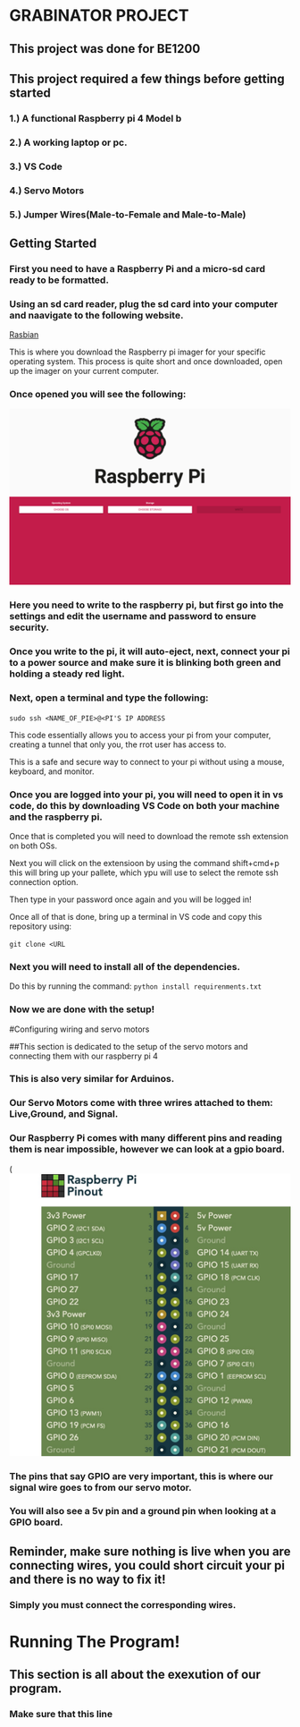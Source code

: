 # GRABINATOR PROJECT

## This project was done for BE1200

## This project required a few things before getting started

### 1.) A functional Raspberry pi 4 Model b 

### 2.) A working laptop or pc.
### 3.) VS Code
### 4.) Servo Motors 
### 5.) Jumper Wires(Male-to-Female and Male-to-Male)


## Getting Started

### First you need to have a Raspberry Pi and a micro-sd card ready to be formatted.

### Using an sd card reader, plug the sd card into your computer and naavigate to the following website.

[Rasbian](https://www.raspberrypi.com/software/)

This is where you download the Raspberry pi imager for your specific operating system. This process is quite short and once
downloaded, open up the imager on your current computer.


### Once opened you will see the following:
![picture](https://github.com/AlessandroB1298/BE1200/blob/main/Screenshot%202023-10-31%20at%203.06.01%20PM.png )


### Here you need to write to the raspberry pi, but first go into the settings and edit the username and password to ensure security.

### Once you write to the pi, it will auto-eject, next, connect your pi to a power source and make sure it is blinking both green and holding a steady red light.

### Next, open a terminal and type the following:
`sudo ssh <NAME_OF_PIE>@<PI'S IP ADDRESS`

This code essentially allows you to access your pi from your computer, creating a tunnel that only you, the rrot user has access to.

This is a safe and secure way to connect to your pi without using a mouse, keyboard, and monitor.

### Once you are logged into your pi, you will need to open it in vs code, do this by downloading VS Code on both your machine and the raspberry pi.

Once that is completed you will need to download the remote ssh extension on both OSs.

Next you will click on the extensioon by using the command shift+cmd+p this will bring up your pallete, which ypu will use to select the remote ssh connection option.

Then type in your password once again and you will be logged in!

Once all of that is done, bring up a terminal in VS code and copy this repository using:

`git clone <URL`

### Next you will need to install all of the dependencies.
Do this by running the command:
`python install requirenments.txt`

### Now we are done with the setup!

#Configuring wiring and servo motors

##This section is dedicated to the setup of the servo motors and connecting them with our raspberry pi 4
### This is also very similar for Arduinos.


### Our Servo Motors come with three wrires attached to them: Live,Ground, and Signal.

### Our Raspberry Pi comes with many different pins and reading them is near impossible, however we can look at a gpio board.

(![picture](https://github.com/AlessandroB1298/BE1200/blob/main/Screenshot%202023-11-04%20at%2012.58.17%20AM.jpeg)



### The pins that say GPIO are very important, this is where our signal wire goes to from our servo motor.

### You will also see a 5v pin and a ground pin when looking at a GPIO board.

## Reminder, make sure nothing is live when you are connecting wires, you could short circuit your pi and there is no way to fix it!

### Simply you must connect the corresponding wires.


# Running The Program!

## This section is all about the exexution of our program.
### Make sure that this line 



